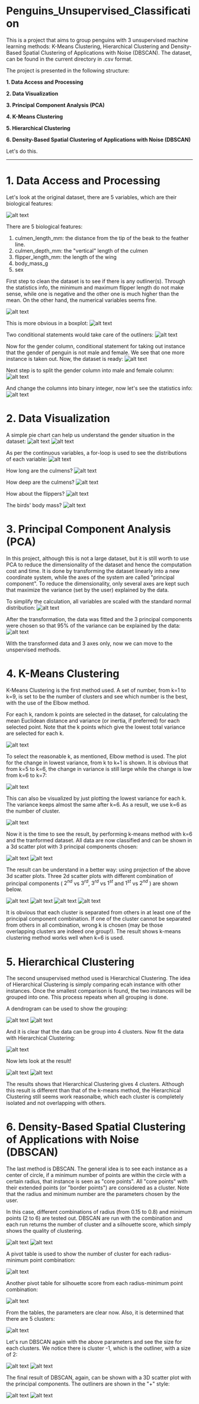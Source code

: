 # Penguins_Unsupervised_Classification

This is a project that aims to group penguins with 3 unsupervised machine learning methods: K-Means Clustering, Hierarchical Clustering and Density-Based Spatial Clustering of Applications with Noise (DBSCAN). The dataset, can be found in the current directory in .csv format.

The project is presented in the following structure:

**1. Data Access and Processing**

**2. Data Visualization**
   
**3. Principal Component Analysis (PCA)**
   
**4. K-Means Clustering**   

**5. Hierarchical Clustering**   

**6. Density-Based Spatial Clustering of Applications with Noise (DBSCAN)**




Let's do this.
*****************************************************************************************************************
# 1. Data Access and Processing

Let's look at the original dataset, there are 5 variables, which are their biological features:

![alt text](images/a1.jpg)

There are 5 biological features:

1. culmen_length_mm: the distance from the tip of the beak to the feather line.
2. culmen_depth_mm: the "vertical" length of the culmen
3. flipper_length_mm: the length of the wing
4. body_mass_g
5. sex
 

First step to clean the dataset is to see if there is any outliner(s). Through the statistics info, the minimum and maximum flipper length do not make sense, while one is negative and the other one is much higher than the mean. On the other hand, the numerical variables seems fine.

![alt text](images/a2.jpg)

This is more obvious in a boxplot:
![alt text](images/boxplot.jpg)

Two conditional statements would take care of the outliners:
![alt text](images/a3.jpg)

Now for the gender column, conditional statement for taking out instance that the gender of penguin is not male and female. We see that one more instance is taken out. Now, the dataset is ready:
![alt text](images/a4.jpg)

Next step is to split the gender column into male and female column:
![alt text](images/a5.jpg)

And change the columns into binary integer, now let's see the statistics info:
![alt text](images/a6.jpg)

# 2. Data Visualization

A simple pie chart can help us understand the gender situation in the dataset:
![alt text](images/b1.jpg)
![alt text](images/gender.jpg)

As per the continuous variables, a for-loop is used to see the distributions of each variable:
![alt text](images/b2.jpg)

How long are the culmens?
![alt text](images/culmen_length_mm.jpg)

How deep are the culmens?
![alt text](images/culmen_depth_mm.jpg)

How about the flippers?
![alt text](images/flipper_length_mm.jpg)

The birds' body mass?
![alt text](images/body_mass_g.jpg)

# 3. Principal Component Analysis (PCA)

In this project, although this is not a large dataset, but it is still worth to use PCA to reduce the dimensionality of the dataset and hence the computation cost and time. It is done by transforming the dataset linearly into a new coordinate system, while the axes of the system are called "principal component". To reduce the dimensionality, only several axes are kept such that maximize the variance (set by the user) explained by the data.

To simplify the calculation, all variables are scaled with the standard normal distribution:
![alt text](images/c1.jpg)

After the transformation, the data was fitted and the 3 principal components were chosen so that 95% of the variance can be explained by the data:
![alt text](images/c2.jpg)

With the transformed data and 3 axes only, now we can move to the unspervised methods.

# 4. K-Means Clustering

K-Means Clustering is the first method used. A set of number, from k=1 to k=9, is set to be the number of clusters and see which number is the best, with the use of the Elbow method.

For each k, random k points are selected in the dataset, for calculating the mean Euclidean distance and variance (or inertia, if preferred) for each selected point. Note that the k points which give the lowest total variance are selected for each k.

![alt text](images/d1.jpg)

To select the reasonable k, as mentioned, Elbow method is used. The plot for the change in lowest variance, from k to k+1 is shown. It is obvious that from k=5 to k=6, the change in variance is still large while the change is low from k=6 to k=7:

![alt text](images/Change_in_Inertia.jpg)

This can also be visualized by just plotting the lowest variance for each k. The variance keeps almost the same after k=6. As a result, we use k=6 as the number of cluster.

![alt text](images/Interia_Trend.jpg)

Now it is the time to see the result, by performing k-means method with k=6 and the tranformed dataset. All data are now classified and can be shown in a 3d scatter plot with 3 principal components chosen:

![alt text](images/d2.jpg)
![alt text](images/3d_kmean.jpg)

The result can be understand in a better way: using projection of the above 3d scatter plots. Three 2d scatter plots with different combination of principal components ( $2^{nd}$ vs $3^{rd}$, $3^{rd}$ vs $1^{st}$ and $1^{st}$ vs $2^{nd}$ ) are shown below.

![alt text](images/d3.jpg)
![alt text](images/2_vs_3_PCproj.jpg)
![alt text](images/3_vs_1_PCproj.jpg)
![alt text](images/1_vs_2_PCproj.jpg)

It is obvious that each cluster is separated from others in at least one of the principal component combination. If one of the cluster cannot be separated from others in all combination, wrong k is chosen (may be those overlapping clusters are indeed one group!). The result shows k-means clustering method works well when k=6 is used.

# 5. Hierarchical Clustering

The second unsupervised method used is Hierarchical Clustering. The idea of Hierarchical Clustering is simply comparing ecah instance with other instances. Once the smallest comparison is found, the two instances will be grouped into one. This process repeats when all grouping is done.

A dendrogram can be used to show the grouping:

![alt text](images/e1.jpg)
![alt text](images/den.jpg)

And it is clear that the data can be group into 4 clusters. Now fit the data with Hierarchical Clustering:

![alt text](images/e2.jpg)

Now lets look at the result!

![alt text](images/e3.jpg)
![alt text](images/hc.jpg)

The results shows that Hierarchical Clustering gives 4 clusters. Although this result is different than that of the k-means method, the Hierarchical Clustering still seems work reasonalbe, which each cluster is completely isolated and not overlapping with others.

# 6. Density-Based Spatial Clustering of Applications with Noise (DBSCAN)

The last method is DBSCAN. The general idea is to see each instance as a center of circle, if a minimum number of points are within the circle with a certain radius, that instance is seen as "core points". All "core points" with their extended points (or "border points") are considered as a cluster. Note that the radius and minimum number are the parameters chosen by the user.

In this case, different combinations of radius (from 0.15 to 0.8) and minimum points (2 to 6) are tested out. DBSCAN are run with the combination and each run returns the number of cluster and a silhouette score, which simply shows the quality of clustering. 

![alt text](images/f1.jpg)
![alt text](images/f2.jpg)

A pivot table is used to show the number of cluster for each radius-minimum point combination:

![alt text](images/N_clusters_DBSCAN.jpg)

Another pivot table for silhouette score from each radius-minimum point combination:

![alt text](images/Sil_score_DBSCAN.jpg)

From the tables, the parameters are clear now. Also, it is determined that there are 5 clusters:

![alt text](images/f3.jpg)

Let's run DBSCAN again with the above parameters and see the size for each clusters. We notice there is cluster -1, which is the outliner, with a size of 2:

![alt text](images/f4.jpg)
![alt text](images/f5.jpg)

The final result of DBSCAN, again, can be shown with a 3D scatter plot with the principal components. The outliners are shown in the "+" style:

![alt text](images/f6.jpg)
![alt text](images/DBSCAN.jpg)
